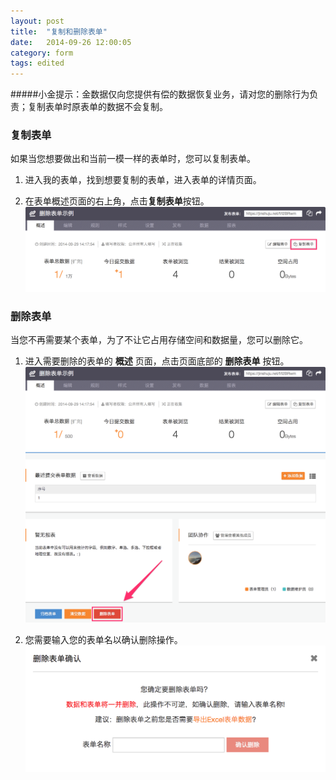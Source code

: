 ```yaml
---
layout: post
title:  "复制和删除表单"
date:   2014-09-26 12:00:05
category: form
tags: edited
---
```


#####小金提示：金数据仅向您提供有偿的数据恢复业务，请对您的删除行为负责；复制表单时原表单的数据不会复制。

### 复制表单

如果当您想要做出和当前一模一样的表单时，您可以复制表单。

1. 进入我的表单，找到想要复制的表单，进入表单的详情页面。

2. 在表单概述页面的右上角，点击**复制表单**按钮。
	![复制表单](/images/delete-form-3.png)

### 删除表单

当您不再需要某个表单，为了不让它占用存储空间和数据量，您可以删除它。

1. 进入需要删除的表单的 **概述** 页面，点击页面底部的 **删除表单** 按钮。
	![删除表单](/images/delete-form-1.png)

2. 您需要输入您的表单名以确认删除操作。
	![删除确认](/images/delete-form-2.png)